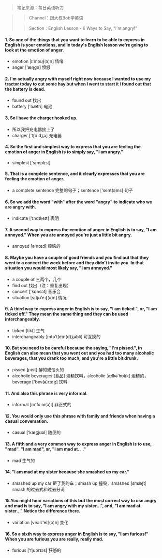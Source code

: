 

> 笔记来源：每日英语听力

> > Channel：跟大叔Bob学英语
>
> > Section：English Lesson - 6 Ways to Say, "I'm angry!"

#### 1.  So one of the things that you want to learn to be able to express in English is your emotions, and in today's English lesson we're going to look at the emotion of anger.

- emotion [ɪ'məʊʃ(ə)n] 情绪
- anger ['æŋgə] 愤怒

#### 2. I'm actually angry with myself right now because I wanted to use my tractor today to cut some hay but when I went to start it I found out that the battery is dead.

- found out 找出
- battery ['bætri] 电池

#### 3. So I have the charger hooked up.

- 所以我把充电器接上了
- charger ['tʃɑːdʒə] 充电器

#### 4. So the first and simplest way to express that you are feeling the emotion of anger in English is to simply say, "I am angry." 

- simplest ['sɪmplɪst]

#### 5. That is a complete sentence, and it clearly expresses that you are feeling the emotion of anger. 

-  a complete sentence 完整的句子；sentence ['sent(ə)ns] 句子

#### 6. So we add the word "with" after the word "angry" to indicate who we are angry with. 

- indicate ['ɪndɪkeɪt] 表明

#### 7. A second way to express the emotion of anger in English is to say, "I am annoyed." When you are annoyed you're just a little bit angry.

- annoyed [ə'nɒɪd] 烦恼的

#### 8. Maybe you have a couple of good friends and you find out that they went to a concert the week before and they didn't invite you. In that situation you would most likely say, "I am annoyed." 

-  a couple of 三两个，几个
- find out 找出（注：重复出现）
- concert ['kɒnsət] 音乐会
- situation [sɪtjʊ'eɪʃ(ə)n] 情况

#### 9.  A third way to express anger in English is to say, "I am ticked.", or, "I am ticked off." They mean the same thing and they can be used interchangeably.

- ticked [tikt] 生气
- interchangeably  [ɪntə'tʃeɪn(d)ʒəbli] 可互换的

#### 10. But you need to be careful because the saying, "I'm pissed.", in English can also mean that you went out and you had too many alcoholic beverages, that you drank too much, and you're a little bit drunk.

- pissed [pɪst] 醉的或恼火的
- alcoholic beverages [食品] 酒精饮料，alcoholic [ælkə'hɒlɪk] 酒精的，beverage ['bev(ə)rɪdʒ] 饮料

#### 11. And also this phrase is very informal.

- informal [ɪn'fɔːm(ə)l]  非正式的

#### 12. You would only use this phrase with family and friends when having a casual conversation. 

- casual ['kæʒjʊəl] 随便的

#### 13. A fifth and a very common way to express anger in English is to use, "mad". "I am mad", or, "I am mad at. . ."

- mad 生气的

#### 14. "I am mad at my sister because she smashed up my car."

- smashed up my car 砸了我的车；smash up 撞毁，smashed [smæʃt] smash 的过去式和过去分词

#### 15.You might hear variations of this but the most correct way to use angry and mad is to say, "I am angry with my sister…", and, "I am mad at sister…" Notice the difference there.

- variation [veərɪ'eɪʃ(ə)n] 变化

#### 16. So a sixth way to express anger in English is to say, "I am furious!" When you are furious you are really, really mad.

- furious ['fjʊərɪəs] 狂怒的